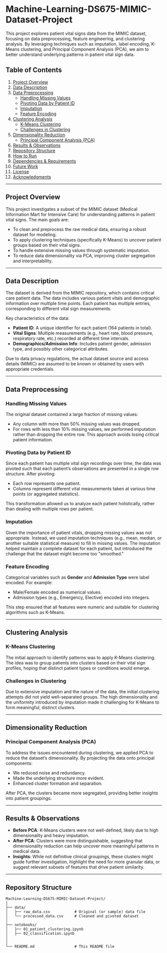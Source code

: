 # Machine-Learning-DS675-MIMIC-Dataset-Project


This project explores patient vital signs data from the MIMIC dataset, focusing on data preprocessing, feature engineering, and clustering analysis. By leveraging techniques such as imputation, label encoding, K-Means clustering, and Principal Component Analysis (PCA), we aim to better understand underlying patterns in patient vital sign data.

## Table of Contents

1. [Project Overview](#project-overview)
2. [Data Description](#data-description)
3. [Data Preprocessing](#data-preprocessing)
   - [Handling Missing Values](#handling-missing-values)
   - [Pivoting Data by Patient ID](#pivoting-data-by-patient-id)
   - [Imputation](#imputation)
   - [Feature Encoding](#feature-encoding)
4. [Clustering Analysis](#clustering-analysis)
   - [K-Means Clustering](#k-means-clustering)
   - [Challenges in Clustering](#challenges-in-clustering)
5. [Dimensionality Reduction](#dimensionality-reduction)
   - [Principal Component Analysis (PCA)](#principal-component-analysis-pca)
6. [Results & Observations](#results--observations)
7. [Repository Structure](#repository-structure)
8. [How to Run](#how-to-run)
9. [Dependencies & Requirements](#dependencies--requirements)
10. [Future Work](#future-work)
11. [License](#license)
12. [Acknowledgments](#acknowledgments)

---

## Project Overview

This project investigates a subset of the MIMIC dataset (Medical Information Mart for Intensive Care) for understanding patterns in patient vital signs. The main goals are:

- To clean and preprocess the raw medical data, ensuring a robust dataset for modeling.
- To apply clustering techniques (specifically K-Means) to uncover patient groups based on their vital signs.
- To handle extensive missing values through systematic imputation.
- To reduce data dimensionality via PCA, improving cluster segregation and interpretability.

---

## Data Description

The dataset is derived from the MIMIC repository, which contains critical care patient data. The data includes various patient vitals and demographic information over multiple time points. Each patient has multiple entries, corresponding to different vital sign measurements.

Key characteristics of the data:
- **Patient ID**: A unique identifier for each patient (164 patients in total).
- **Vital Signs**: Multiple measurements (e.g., heart rate, blood pressure, respiratory rate, etc.) recorded at different time intervals.
- **Demographics/Admission Info**: Includes patient gender, admission type, and possibly other categorical attributes.
  
Due to data privacy regulations, the actual dataset source and access details (MIMIC) are assumed to be known or obtained by users with appropriate credentials.

---

## Data Preprocessing

### Handling Missing Values

The original dataset contained a large fraction of missing values:
- Any column with more than 50% missing values was dropped.
- For rows with less than 10% missing values, we performed imputation rather than dropping the entire row. This approach avoids losing critical patient information.
  
### Pivoting Data by Patient ID

Since each patient has multiple vital sign recordings over time, the data was pivoted such that each patient’s observations are presented in a single row structure. After pivoting:
- Each row represents one patient.
- Columns represent different vital measurements taken at various time points (or aggregated statistics).

This transformation allowed us to analyze each patient holistically, rather than dealing with multiple rows per patient.

### Imputation

Given the importance of patient vitals, dropping missing values was not appropriate. Instead, we used imputation techniques (e.g., mean, median, or another suitable statistical measure) to fill in missing values. The imputation helped maintain a complete dataset for each patient, but introduced the challenge that the dataset might become too "smoothed."
  
### Feature Encoding

Categorical variables such as **Gender** and **Admission Type** were label encoded. For example:
- Male/Female encoded as numerical values.
- Admission types (e.g., Emergency, Elective) encoded into integers.

This step ensured that all features were numeric and suitable for clustering algorithms such as K-Means.

---

## Clustering Analysis

### K-Means Clustering

The initial approach to identify patterns was to apply K-Means clustering. The idea was to group patients into clusters based on their vital sign profiles, hoping that distinct patient types or conditions would emerge.

### Challenges in Clustering

Due to extensive imputation and the nature of the data, the initial clustering attempts did not yield well-separated groups. The high dimensionality and the uniformity introduced by imputation made it challenging for K-Means to form meaningful, distinct clusters.

---

## Dimensionality Reduction

### Principal Component Analysis (PCA)

To address the issues encountered during clustering, we applied PCA to reduce the dataset’s dimensionality. By projecting the data onto principal components:
- We reduced noise and redundancy.
- Made the underlying structure more evident.
- Enhanced cluster formation and separation.

After PCA, the clusters became more segregated, providing better insights into patient groupings.

---

## Results & Observations

- **Before PCA**: K-Means clusters were not well-defined, likely due to high dimensionality and heavy imputation.
- **After PCA**: Clusters were more distinguishable, suggesting that dimensionality reduction can help uncover more meaningful patterns in medical data.
- **Insights**: While not definitive clinical groupings, these clusters might guide further investigation, highlight the need for more granular data, or suggest relevant subsets of features that drive patient similarity.

---

## Repository Structure
```
Machine-Learning-DS675-MIMIC-Dataset-Project/
│
├── data/
│   ├── raw_data.csv           # Original (or sample) data file
│   └── processed_data.csv     # Cleaned and pivoted dataset
│
├── notebooks/
│   ├── 01_patient_clustering.ipynb
│   ├── 02_classification.ipynb
│
│
└── README.md                  # This README file
```
